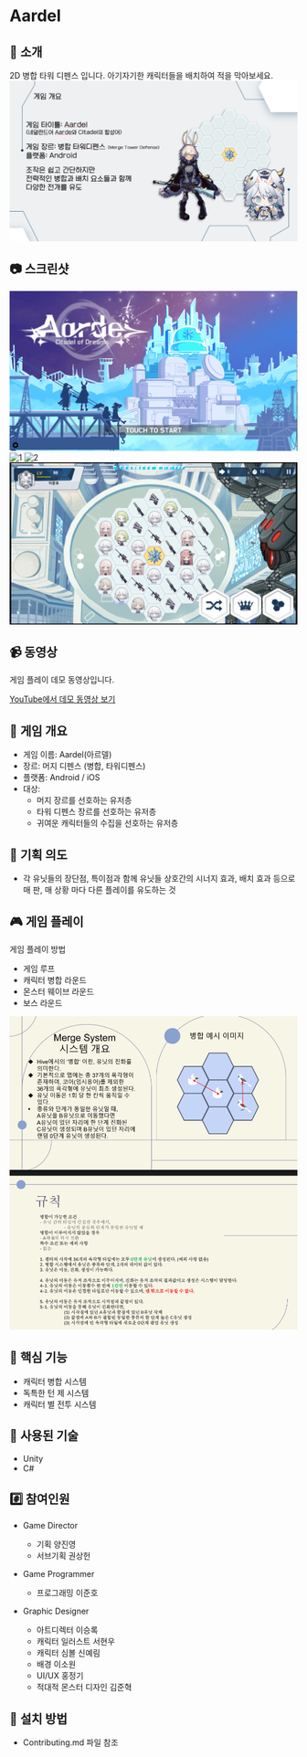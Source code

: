 # Aardel

## :ribbon: 소개

2D 병합 타워 디펜스 입니다. 아기자기한 캐릭터들을 배치하여 적을 막아보세요.
![스크린샷](https://github.com/JunhoLee92/23_2Project/blob/main/Assets/ScreenShot/1703078098_19832889.png)

## :camera: 스크린샷

![스크린샷](https://github.com/JunhoLee92/23_2Project/blob/main/Assets/ScreenShot/1703078120_71557551.png)
![1](https://github.com/24AardelSEProjectTeam/AardelSEPJ/assets/116086980/a28521ca-accd-429a-83d2-055d40223432)
![2](https://github.com/24AardelSEProjectTeam/AardelSEPJ/assets/116086980/2d354522-117c-4c3b-8764-b760e14a1b81)
![스크린샷](https://github.com/JunhoLee92/23_2Project/blob/main/Assets/ScreenShot/1703078402_12561189.png)

## :video_camera: 동영상

게임 플레이 데모 동영상입니다.

[YouTube에서 데모 동영상 보기](https://youtu.be/CImKp8mz5OM?si=9x8Mgv2Pp_zxKDLg)

## :pushpin: 게임 개요
- 게임 이름: Aardel(아르델)
- 장르: 머지 디펜스 (병합, 타워디펜스)
- 플랫폼: Android / iOS
- 대상:
    - 머지 장르를 선호하는 유저층
    - 타워 디펜스 장르를 선호하는 유저층
    - 귀여운 캐릭터들의 수집을 선호하는 유저층

## :dart: 기획 의도
- 각 유닛들의 장단점, 특이점과 함께
유닛들 상호간의 시너지 효과, 배치
효과 등으로 매 판, 매 상황 마다
다른 플레이를 유도하는 것

## :video_game: 게임 플레이

게임 플레이 방법

- 게임 루프
- 캐릭터 병합 라운드
- 몬스터 웨이브 라운드
- 보스 라운드

![기능 설명](Assets/ScreenShot/Screenshot_funtion.png)

## :game_die: 핵심 기능

- 캐릭터 병합 시스템
- 독특한 턴 제 시스템
- 캐릭터 별 전투 시스템

## :floppy_disk: 사용된 기술

- Unity
- C#

## :hash: 참여인원

- Game Director

  - 기획 양진영
  - 서브기획 권상헌

- Game Programmer

  - 프로그래밍 이준호

- Graphic Designer
  - 아트디렉터 이승록
  - 캐릭터 일러스트 서현우
  - 캐릭터 심볼 신예림
  - 배경 이소원
  - UI/UX 홍정기
  - 적대적 몬스터 디자인 김준혁

## :page_facing_up: 설치 방법

- Contributing.md 파일 참조
